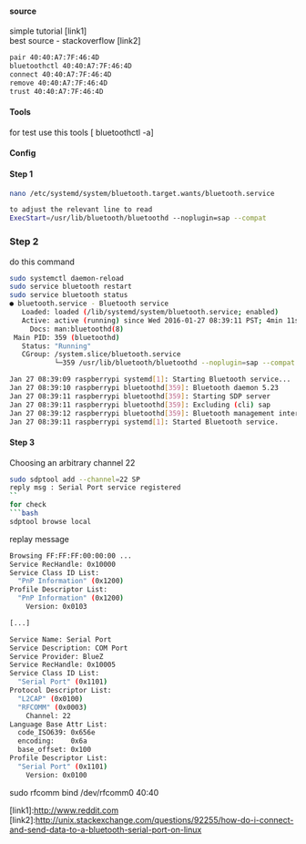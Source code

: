 #### source 
simple tutorial [link1]<br>
best source - stackoverflow [link2]<br>
```bash
pair 40:40:A7:7F:46:4D 
bluetoothctl 40:40:A7:7F:46:4D
connect 40:40:A7:7F:46:4D 
remove 40:40:A7:7F:46:4D
trust 40:40:A7:7F:46:4D 
```
#### Tools 
for test use this tools [ bluetoothctl -a]

#### Config 

#### Step 1 
```bash
nano /etc/systemd/system/bluetooth.target.wants/bluetooth.service

to adjust the relevant line to read
ExecStart=/usr/lib/bluetooth/bluetoothd --noplugin=sap --compat
```
### Step 2 
do this command 
```bash
sudo systemctl daemon-reload
sudo service bluetooth restart
sudo service bluetooth status
● bluetooth.service - Bluetooth service
   Loaded: loaded (/lib/systemd/system/bluetooth.service; enabled)
   Active: active (running) since Wed 2016-01-27 08:39:11 PST; 4min 11s ago
     Docs: man:bluetoothd(8)
 Main PID: 359 (bluetoothd)
   Status: "Running"
   CGroup: /system.slice/bluetooth.service
           └─359 /usr/lib/bluetooth/bluetoothd --noplugin=sap --compat

Jan 27 08:39:09 raspberrypi systemd[1]: Starting Bluetooth service...
Jan 27 08:39:10 raspberrypi bluetoothd[359]: Bluetooth daemon 5.23
Jan 27 08:39:11 raspberrypi bluetoothd[359]: Starting SDP server
Jan 27 08:39:11 raspberrypi bluetoothd[359]: Excluding (cli) sap
Jan 27 08:39:12 raspberrypi bluetoothd[359]: Bluetooth management interface 1.9 initialized
Jan 27 08:39:11 raspberrypi systemd[1]: Started Bluetooth service.
```

#### Step 3
Choosing an arbitrary channel 22
```bash
sudo sdptool add --channel=22 SP
reply msg : Serial Port service registered
``
for check 
```bash 
sdptool browse local
```
replay message 
```bash 
Browsing FF:FF:FF:00:00:00 ...
Service RecHandle: 0x10000
Service Class ID List:
  "PnP Information" (0x1200)
Profile Descriptor List:
  "PnP Information" (0x1200)
    Version: 0x0103

[...]

Service Name: Serial Port
Service Description: COM Port
Service Provider: BlueZ
Service RecHandle: 0x10005
Service Class ID List:
  "Serial Port" (0x1101)
Protocol Descriptor List:
  "L2CAP" (0x0100)
  "RFCOMM" (0x0003)
    Channel: 22
Language Base Attr List:
  code_ISO639: 0x656e
  encoding:    0x6a
  base_offset: 0x100
Profile Descriptor List:
  "Serial Port" (0x1101)
    Version: 0x0100
```

sudo rfcomm bind /dev/rfcomm0 40:40
















[link1]:http://www.reddit.com <br>
[link2]:http://unix.stackexchange.com/questions/92255/how-do-i-connect-and-send-data-to-a-bluetooth-serial-port-on-linux <br>
